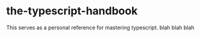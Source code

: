 # the-typescript-handbook
This serves as a personal reference for mastering typescript.
blah blah blah
